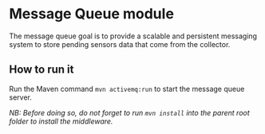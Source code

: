 # Message Queue module

The message queue goal is to provide a scalable and persistent messaging system to store pending sensors data that come from the collector.

## How to run it

Run the Maven command `mvn activemq:run` to start the message queue server.

*NB: Before doing so, do not forget to run `mvn install` into the parent root folder to install the middleware.*